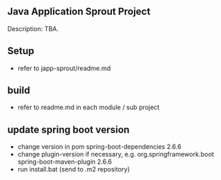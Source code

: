 ## Java Application Sprout Project
Description: TBA.

## Setup
- refer to japp-sprout/readme.md

## build 
- refer to readme.md in each module / sub project

## update spring boot version 
- change version in pom
	<artifactId>spring-boot-dependencies</artifactId>
	<version>2.6.6</version>
- change plugin-version if necessary, e.g.
			<plugin>
				<groupId>org.springframework.boot</groupId>
				<artifactId>spring-boot-maven-plugin</artifactId>
				<version>2.6.6</version>
			</plugin>
- run install.bat (send to .m2 repository)
